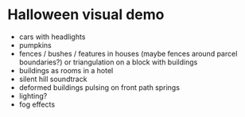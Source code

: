 # Halloween visual demo

- cars with headlights
- pumpkins
- fences / bushes / features in houses (maybe fences around parcel boundaries?) or triangulation on a block with buildings
- buildings as rooms in a hotel
- silent hill soundtrack
- deformed buildings pulsing on front path springs
- lighting?
- fog effects

